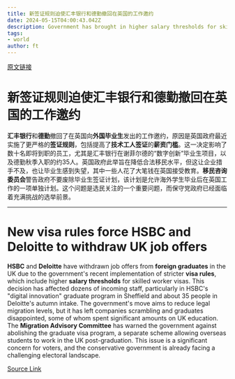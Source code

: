 ```yaml
---
title: 新签证规则迫使汇丰银行和德勤撤回在英国的工作邀约
date: 2024-05-15T04:00:43.042Z
description: Government has brought in higher salary thresholds for skilled workers as part of efforts to cut migration figures
tags: 
- world
author: ft
---
```


[原文链接](https://ft.com/content/0ec554b3-8f93-463c-b6b2-c21c442a5d19)

# 新签证规则迫使汇丰银行和德勤撤回在英国的**工作邀约**

**汇丰银行**和**德勤**撤回了在英国向**外国毕业生**发出的工作邀约，原因是英国政府最近实施了更严格的**签证规则**，包括提高了**技术工人签证**的**薪资门槛**。这一决定影响了数十名即将到职的员工，尤其是汇丰银行在谢菲尔德的“数字创新”毕业生项目，以及德勤秋季入职的约35人。英国政府此举旨在降低合法移民水平，但这让企业措手不及，也让毕业生感到失望，其中一些人花了大笔钱在英国接受教育。**移民咨询委员会**警告政府不要废除毕业生签证计划，该计划是允许海外学生毕业后在英国工作的一项单独计划。这个问题是选民关注的一个重要问题，而保守党政府已经面临着充满挑战的选举前景。

---

# New visa rules force HSBC and Deloitte to withdraw UK job offers

**HSBC** and **Deloitte** have withdrawn job offers from **foreign graduates** in the UK due to the government's recent implementation of stricter **visa rules**, which include higher **salary thresholds** for skilled worker visas. This decision has affected dozens of incoming staff, particularly in HSBC's "digital innovation" graduate program in Sheffield and about 35 people in Deloitte's autumn intake. The government's move aims to reduce legal migration levels, but it has left companies scrambling and graduates disappointed, some of whom spent significant amounts on UK education. The **Migration Advisory Committee** has warned the government against abolishing the graduate visa program, a separate scheme allowing overseas students to work in the UK post-graduation. This issue is a significant concern for voters, and the conservative government is already facing a challenging electoral landscape.

[Source Link](https://ft.com/content/0ec554b3-8f93-463c-b6b2-c21c442a5d19)

